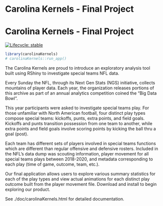 Carolina Kernels - Final Project
================

# Carolina Kernels - Final Project

<!-- badges: start -->

[![Lifecycle:
stable](https://img.shields.io/badge/lifecycle-stable-brightgreen.svg)](https://lifecycle.r-lib.org/articles/stages.html#stable)
<!-- badges: end -->

``` r
library(carolinaKernels)
# carolinaKernels::run_app()
```

The Carolina Kernels are proud to introduce an exploratory analysis tool
built using RShiny to investigate special teams NFL data.

Every Sunday the NFL, through its Next Gen Stats (NGS) initiative,
collects mountains of player data. Each year, the organization releases
portions of this archive as part of an annual analytics competition
coined the “Big Data Bowl”.

This year participants were asked to investigate special teams play. For
those unfamiliar with North American football, four distinct play types
compose special teams: kickoffs, punts, extra points, and field goals.
Kickoffs and punts transition possession from one team to another, while
extra points and field goals involve scoring points by kicking the ball
thru a goal (post).

Each team has different sets of players involved in special teams
functions which are different than regular offensive and defensive
rosters. Included in the NFL’s data dump was scouting information,
player movement for all special teams plays between 2018-2020, and
metadata corresponding to each play (time of game, outcome, team, etc.).

Our final application allows users to explore various summary statistics
for each of the play types and view actual animations for each distinct
play outcome built from the player movement file. Download and install
to begin exploring our product.

See ./doc/carolinaKernels.html for detailed documentation.
